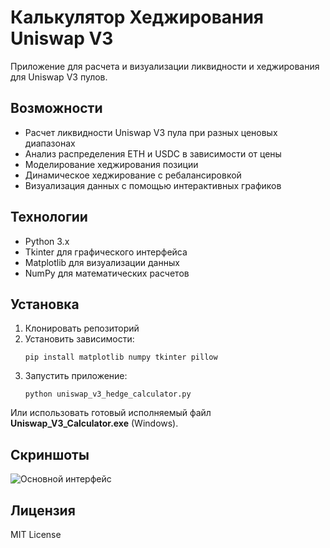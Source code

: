 # Калькулятор Хеджирования Uniswap V3

Приложение для расчета и визуализации ликвидности и хеджирования для Uniswap V3 пулов.

## Возможности

- Расчет ликвидности Uniswap V3 пула при разных ценовых диапазонах
- Анализ распределения ETH и USDC в зависимости от цены
- Моделирование хеджирования позиции
- Динамическое хеджирование с ребалансировкой
- Визуализация данных с помощью интерактивных графиков

## Технологии

- Python 3.x
- Tkinter для графического интерфейса
- Matplotlib для визуализации данных
- NumPy для математических расчетов

## Установка

1. Клонировать репозиторий
2. Установить зависимости:
   ```
   pip install matplotlib numpy tkinter pillow
   ```
3. Запустить приложение:
   ```
   python uniswap_v3_hedge_calculator.py
   ```

Или использовать готовый исполняемый файл **Uniswap_V3_Calculator.exe** (Windows).

## Скриншоты

![Основной интерфейс](screenshots/main.png)

## Лицензия

MIT License
